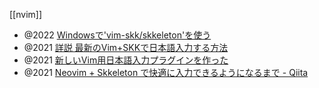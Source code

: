 [[nvim]]

- @2022 [Windowsで'vim-skk/skkeleton'を使う](https://arimasou16.com/blog/2022/02/16/00451/)
- @2021 [詳説 最新のVim+SKKで日本語入力する方法](https://zenn.dev/hasu_83/articles/how-to-use-skk-in-vim)
- @2021 [新しいVim用日本語入力プラグインを作った](https://zenn.dev/kuu/articles/vac2021-skkeleton)
- @2021 [Neovim + Skkeleton で快適に入力できるようになるまで - Qiita](https://qiita.com/delphinus/items/79f9d65fa7577bfcfe46)



